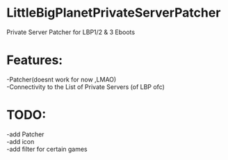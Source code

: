 # LittleBigPlanetPrivateServerPatcher
Private Server Patcher for LBP1/2 &amp; 3 Eboots


# Features:

-Patcher(doesnt work for now ,LMAO)<br />
-Connectivity to the List of Private Servers (of LBP ofc)<br />


# TODO:
-add Patcher<br />
-add icon<br />
-add filter for certain games<br />





